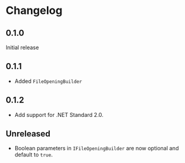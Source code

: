 # Changelog

## 0.1.0
Initial release

## 0.1.1
- Added `FileOpeningBuilder`

## 0.1.2
- Add support for .NET Standard 2.0.

## Unreleased
- Boolean parameters in `IFileOpeningBuilder` are now optional and default to `true`.
